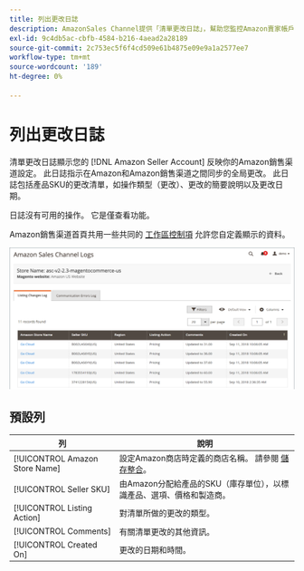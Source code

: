 ```yaml
---
title: 列出更改日誌
description: AmazonSales Channel提供「清單更改日誌」，幫助您監控Amazon賣家帳戶中受影響的更改。
exl-id: 9c4db5ac-cbfb-4584-b216-4aead2a28189
source-git-commit: 2c753ec5f6f4cd509e61b4875e09e9a1a2577ee7
workflow-type: tm+mt
source-wordcount: '189'
ht-degree: 0%

---
```


# 列出更改日誌

清單更改日誌顯示您的 [!DNL Amazon Seller Account] 反映你的Amazon銷售渠道設定。 此日誌指示在Amazon和Amazon銷售渠道之間同步的全局更改。 此日誌包括產品SKU的更改清單，如操作類型（更改）、更改的簡要說明以及更改日期。

日誌沒有可用的操作。 它是僅查看功能。

Amazon銷售渠道首頁共用一些共同的 [工作區控制項](./workspace-controls.md) 允許您自定義顯示的資料。

![列出更改日誌](assets/amazon-listing-changes-log.png)

## 預設列

| 列 | 說明 |
|--- |--- |
| [!UICONTROL Amazon Store Name] | 設定Amazon商店時定義的商店名稱。 請參閱 [儲存整合](./store-integration.md)。 |
| [!UICONTROL Seller SKU] | 由Amazon分配給產品的SKU（庫存單位），以標識產品、選項、價格和製造商。 |
| [!UICONTROL Listing Action] | 對清單所做的更改的類型。 |
| [!UICONTROL Comments] | 有關清單更改的其他資訊。 |
| [!UICONTROL Created On] | 更改的日期和時間。 |
